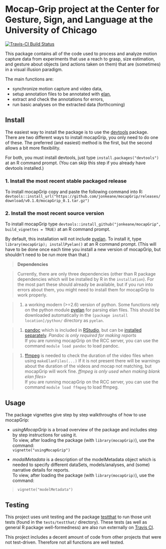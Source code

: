 # Mocap-Grip project at the Center for Gesture, Sign, and Language at the University of Chicago

[![Travis-CI Build Status](https://travis-ci.org/jonkeane/mocapGrip.svg?branch=devel)](https://travis-ci.org/jonkeane/mocapGrip)

This package contains all of the code used to process and analyze motion capture data from experiments that use a reach to grasp, size estimation, and gesture about objects (and actions taken on them) that are (sometimes) in a visual illusion paradigm.

The main functions are:
* synchronize motion capture and video data,
* setup annotation files to be annotated with [elan](https://tla.mpi.nl/tools/tla-tools/elan/),
* extract and check the annotations for errors,
* run basic analyses on the extracted data (forthcoming)

## Install

The easiest way to install the package is to use the [devtools](https://github.com/hadley/devtools) package. There are two different ways to install mocapGrip, you only need to do one of these. The preferred (and easiest) method is the first, but the second allows a bit more flexibility.

For both, you must install devtools, just type `install.packages("devtools")` at an R command prompt. (You can skip this step if you already have devtools installed.)

### 1. Install the most recent stable packaged release

To install mocapGrip copy and paste the following command into R:   
`devtools::install_url("https://github.com/jonkeane/mocapGrip/releases/download/v0.1.0/mocapGrip_0.1.tar.gz")`

### 2. Install the most recent source version

To install mocapGrip type `devtools::install_github("jonkeane/mocapGrip",  build_vignettes = TRUE)` at an R command prompt.

By default, this installation will not include [pyelan](https://github.com/jonkeane/pyelan). To install it, type `library(mocapGrip); installPyelan()` at an R command prompt. (This will have to be done once each time you install a new version of mocapGrip, but shouldn't need to be run more than that.)

> **Dependencies**

> Currently, there are only three dependencies (other than R package dependencies which will be installed by R in the `installation`). For the most part these should already be available, but if you run into errors about them, you might need to install them for mocapGrip to work properly.

> 1. a working modern (>=2.6) version of python. Some functions rely on the python module [pyelan](https://github.com/jonkeane/pyelan) for parsing elan files. This should be downloaded automatically in the `[package install location]/python/` directory as `pyelan`.

> 1. [pandoc](http://pandoc.org/) which is included in [RStudio](https://www.rstudio.com/), but can be [installed separately](http://pandoc.org/installing.html). *Pandoc is only required for making reports*   
> If you are running mocapGrip on the RCC server, you can use the command `module load pandoc` to load pandoc.

> 1. [ffmpeg](https://ffmpeg.org/) is needed to check the duration of the video files when using `makeElanFiles(...)` If it is not present there will be warnings about the duration of the videos and mocap not matching, but mocapGrip will work fine. *ffmpeg is only used when making blank elan files*>   
> If you are running mocapGrip on the RCC server, you can use the command `module load ffmpeg` to load ffmpeg.

## Usage

The package vignettes give step by step walkthroughs of how to use mocapGrip:

* *usingMocapGrip* is a broad overview of the package and includes step by step instructions for using it.  
  To view, after loading the package (with `library(mocapGrip)`), use the command:  
  `vignette("usingMocapGrip")`

* *modalMetadata* is a description of the modelMetadata object which is needed to specify different dataSets, models/analyses, and (some) narrative details for reports.  
   To view, after loading the package (with `library(mocapGrip)`), use the command:  
> `vignette("modelMetadata")`



## Testing
This project uses unit testing and the package [testthat](https://github.com/hadley/testthat) to run those unit tests (found in the `tests/testthat/` directory). These tests (as well as general R package well-formedness) are also run externally on [Travis CI](https://travis-ci.org).

This project includes a decent amount of code from other projects that were not test-driven. Therefore not all functions are well tested.
